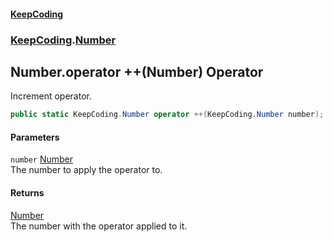 #### [KeepCoding](index.md 'index')
### [KeepCoding](KeepCoding.md 'KeepCoding').[Number](Number.md 'KeepCoding.Number')
## Number.operator ++(Number) Operator
Increment operator.  
```csharp
public static KeepCoding.Number operator ++(KeepCoding.Number number);
```
#### Parameters
<a name='KeepCoding_Number_op_Increment(KeepCoding_Number)_number'></a>
`number` [Number](Number.md 'KeepCoding.Number')  
The number to apply the operator to.
  
#### Returns
[Number](Number.md 'KeepCoding.Number')  
The number with the operator applied to it.
